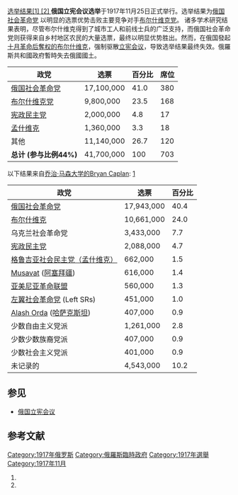 [选举结果\[1\] \[2\]
](https://zh.wikipedia.org/wiki/File:Russian_Constituent_Assembly_Election_1917.png "fig:选举结果  ")
**俄国立宪会议选举**于1917年11月25日正式举行。选举结果为[俄国社会革命党](https://zh.wikipedia.org/wiki/俄国社会革命党 "wikilink")
以明显的选票优势击败主要竞争对手[布尔什维克党](https://zh.wikipedia.org/wiki/布尔什维克党 "wikilink")。
诸多学术研究结果表明，尽管布尔什维克得到了城市工人和前线士兵的广泛支持，而俄国社会革命党则获得来自乡村地区农民的大量选票，最终以明显优势胜出。然而，在俄国發起[十月革命后奪权的布尔什维克](../Page/十月革命.md "wikilink")，强制驱散[立宪会议](../Page/俄国立宪会议.md "wikilink")，导致选举结果最终失效。俄羅斯共和國政府暫時失去俄國國土。

| 政党                                                          | 选票         | 百分比  | 席位  |
| ----------------------------------------------------------- | ---------- | ---- | --- |
| [俄国社会革命党](https://zh.wikipedia.org/wiki/俄国社会革命党 "wikilink") | 17,100,000 | 41.0 | 380 |
| [布尔什维克党](https://zh.wikipedia.org/wiki/布尔什维克党 "wikilink")   | 9,800,000  | 23.5 | 168 |
| [宪政民主党](https://zh.wikipedia.org/wiki/宪政民主党 "wikilink")     | 2,000,000  | 4.8  | 17  |
| [孟什维克](https://zh.wikipedia.org/wiki/孟什维克 "wikilink")       | 1,360,000  | 3.3  | 18  |
| 其他                                                          | 11,140,000 | 26.7 | 120 |
| **总计 (参与比例44%)**                                            | 41,700,000 | 100  | 703 |

以下结果来自[乔治·马森大学的](https://zh.wikipedia.org/wiki/乔治·马森大学 "wikilink")[Bryan
Caplan](https://zh.wikipedia.org/wiki/Bryan_Caplan "wikilink"):
[1](http://www.gmu.edu/departments/economics/bcaplan/museum/his1d.htm)

| 政党                                                                                                       | 选票         | 百分比  |
| -------------------------------------------------------------------------------------------------------- | ---------- | ---- |
| [俄国社会革命党](https://zh.wikipedia.org/wiki/俄国社会革命党 "wikilink")                                              | 17,943,000 | 40.4 |
| [布尔什维克](../Page/布尔什维克.md "wikilink")                                                                     | 10,661,000 | 24.0 |
| 乌克兰社会革命党                                                                                                 | 3,433,000  | 7.7  |
| [宪政民主党](https://zh.wikipedia.org/wiki/宪政民主党 "wikilink")                                                  | 2,088,000  | 4.7  |
| [格鲁吉亚社会民主党（孟什维克）](https://zh.wikipedia.org/wiki/格鲁吉亚社会民主党（孟什维克） "wikilink")                              | 662,000    | 1.5  |
| [Musavat](https://zh.wikipedia.org/wiki/Musavat "wikilink") ([阿塞拜疆](../Page/阿塞拜疆.md "wikilink"))         | 616,000    | 1.4  |
| [亚美尼亚革命联盟](https://zh.wikipedia.org/wiki/亚美尼亚革命联盟 "wikilink")                                            | 560,000    | 1.3  |
| [左翼社会革命党](https://zh.wikipedia.org/wiki/左翼社会革命党 "wikilink") (Left SRs)                                   | 451,000    | 1.0  |
| [Alash Orda](https://zh.wikipedia.org/wiki/Alash_Orda "wikilink") ([哈萨克斯坦](../Page/哈萨克斯坦.md "wikilink")) | 407,000    | 0.9  |
| 少数自由主义党派                                                                                                 | 1,261,000  | 2.8  |
| 少数少数族裔党派                                                                                                 | 407,000    | 0.9  |
| 少数社会主义党派                                                                                                 | 401,000    | 0.9  |
| 未记录的                                                                                                     | 4,543,000  | 10.2 |

## 参见

  - [俄国立宪会议](../Page/俄国立宪会议.md "wikilink")

## 参考文献

[Category:1917年俄罗斯](https://zh.wikipedia.org/wiki/Category:1917年俄罗斯 "wikilink")
[Category:俄羅斯臨時政府](https://zh.wikipedia.org/wiki/Category:俄羅斯臨時政府 "wikilink")
[Category:1917年選舉](https://zh.wikipedia.org/wiki/Category:1917年選舉 "wikilink")
[Category:1917年11月](https://zh.wikipedia.org/wiki/Category:1917年11月 "wikilink")

1.
2.